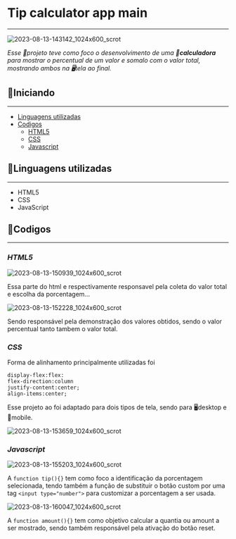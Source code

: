 # Tip calculator app main
***
![2023-08-13-143142_1024x600_scrot](https://github.com/matheus369k/tip-calculator-app-main/assets/47065962/7305fa8d-eca2-4746-9341-daecb3d12fbf)

*Esse 📃projeto teve como foco o desenvolvimento de uma __📲calculadora__ para mostrar o percentual de um valor e somalo com o valor total, mostrando ambos na 🖥️tela ao final.*

## 🚀Iniciando
***
- [Linguagens utilizadas](#linguagens-utilizadas)
- [Codigos](#codigos)
    - [HTML5](#html5)
    - [CSS](#css)
    - [Javascript](#javascript)


## 🧰Linguagens utilizadas
***
- HTML5
- CSS
- JavaScript


## 📇Codigos
***

### __*HTML5*__
![2023-08-13-150939_1024x600_scrot](https://github.com/matheus369k/tip-calculator-app-main/assets/47065962/c2d206a9-00e6-41e4-80c3-ededcb406861)

Essa parte do html e respectivamente responsavel pela coleta do valor total e escolha da porcentagem...

![2023-08-13-152228_1024x600_scrot](https://github.com/matheus369k/tip-calculator-app-main/assets/47065962/c785a124-cbd0-4363-806f-f0e78026aaaf)

Sendo responsável pela demonstração dos
valores obtidos, sendo o valor percentual tanto tambem o valor total.

### __*CSS*__
Forma de alinhamento principalmente utilizadas foi 
```
display-flex:flex:
flex-direction:column
justify-content:center;
align-items:center;
```
Esse projeto ao foi adaptado para dois tipos de tela, sendo para  🖥️desktop e 📱mobile.

![2023-08-13-153659_1024x600_scrot](https://github.com/matheus369k/tip-calculator-app-main/assets/47065962/bcf5593e-78d4-4ba6-81bd-f4e1f786572f)

### __*Javascript*__
![2023-08-13-155203_1024x600_scrot](https://github.com/matheus369k/tip-calculator-app-main/assets/47065962/4e352f8f-e9ac-4714-aad2-8750c9538800)

A ```function tip(){}``` tem como foco a identificação da porcentagem selecionada, tendo também a função de substituir o botão custom por uma tag ```<input type="number">``` para customizar a porcentagem a ser usada.

![2023-08-13-160047_1024x600_scrot](https://github.com/matheus369k/tip-calculator-app-main/assets/47065962/75644415-58c9-4451-a8e3-7331850a03fb)

A ```function amount(){}``` tem como objetivo calcular a quantia ou amount a ser mostrado, sendo também responsável pela ativação do botão reset.


